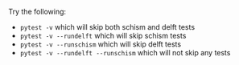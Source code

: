 Try the following:

- `pytest -v` which will skip both schism and delft tests
- `pytest -v --rundelft` which will skip schism tests
- `pytest -v --runschism` which will skip delft tests
- `pytest -v --rundelft --runschism` which will not skip any tests
